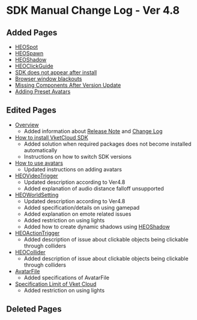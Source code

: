 # SDK Manual Change Log - Ver 4.8

## Added Pages

- [HEOSpot](https://vrhikky.github.io/VketCloudSDK_Documents/4.8/en/HEOComponents/HEOSpot.html)
- [HEOSpawn](https://vrhikky.github.io/VketCloudSDK_Documents/4.8/en/HEOComponents/HEOSpawn.html)
- [HEOShadow](https://vrhikky.github.io/VketCloudSDK_Documents/4.8/en//HEOComponents/HEOShadow.html)
- [HEOClickGuide](https://vrhikky.github.io/VketCloudSDK_Documents/4.8/en/HEOComponents/HEOClickGuide.html)
- [SDK does not appear after install](https://vrhikky.github.io/VketCloudSDK_Documents/4.8/en/troubleshooting/InstallingDeeplink.html)
- [Browser window blackouts](https://vrhikky.github.io/VketCloudSDK_Documents/4.8/en/troubleshooting/BrowserBlackWindow.html)
- [Missing Components After Version Update](https://vrhikky.github.io/VketCloudSDK_Documents/4.8/en/troubleshooting/MissingComponents.html)
- [Adding Preset Avatars](https://vrhikky.github.io/VketCloudSDK_Documents/4.8/en/WorldMakingGuide/PresetAvatar.html)

## Edited Pages

- [Overview](https://vrhikky.github.io/VketCloudSDK_Documents/4.8/en/index.html)
    - Added information about [Release Note](https://vrhikky.github.io/VketCloudSDK_Documents/4.8/en/releasenote/releasenote-4.8.html) and [Change Log](https://vrhikky.github.io/VketCloudSDK_Documents/4.8/en/changelog/changelog-4.8.html)
- [How to install VketCloud SDK](https://vrhikky.github.io/VketCloudSDK_Documents/4.8/en/AboutVketCloudSDK/SetupSDK_external.html)
    - Added solution when required packages does not become installed automatically
    - Instructions on how to switch SDK versions
- [How to use avatars](https://vrhikky.github.io/VketCloudSDK_Documents/4.8/en/AboutVketCloudSDK/SetupAvatar.html)
    - Updated instructions on adding avatars
- [HEOVideoTrigger](https://vrhikky.github.io/VketCloudSDK_Documents/4.8/en/HEOComponents/HEOVideoTrigger.html)
    - Updated description according to Ver4.8
    - Added explanation of audio distance falloff unsupported
- [HEOWorldSetting](https://vrhikky.github.io/VketCloudSDK_Documents/4.8/en/HEOComponents/HEOWorldSetting.html)
    - Updated description according to Ver4.8
    - Added specification/details on using gamepad
    - Added explanation on emote related issues
    - Added restriction on using lights
    - Added how to create dynamic shadows using [HEOShadow](https://vrhikky.github.io/VketCloudSDK_Documents/4.8/en/HEOComponents/HEOShadow.html)
- [HEOActionTrigger](https://vrhikky.github.io/VketCloudSDK_Documents/4.8/en/HEOComponents/HEOActionTrigger.html)
    - Added description of issue about clickable objects being clickable through colliders
- [HEOCollider](https://vrhikky.github.io/VketCloudSDK_Documents/4.8/en/HEOComponents/HEOCollider.html)
    - Added description of issue about clickable objects being clickable through colliders
- [AvatarFile](https://vrhikky.github.io/VketCloudSDK_Documents/4.8/en/WorldMakingGuide/AvatarFile.html)
    - Added specifications of AvatarFile
- [Specification Limit of Vket Cloud](https://vrhikky.github.io/VketCloudSDK_Documents/4.8/en/WorldMakingGuide/UnityGuidelines.html)
    - Added restriction on using lights

## Deleted Pages
